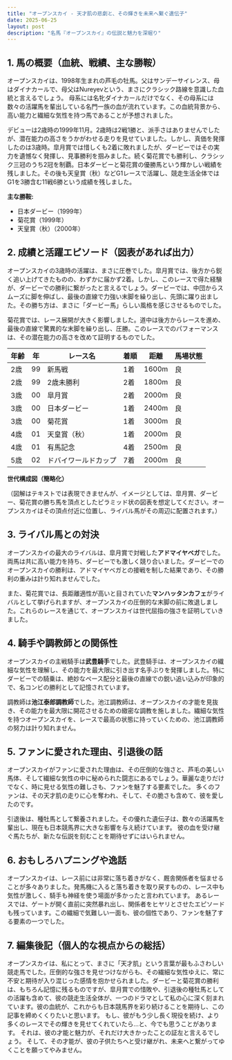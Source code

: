 ```yaml
---
title: "オープンスカイ - 天才肌の悲劇と、その輝きを未来へ繋ぐ遺伝子"
date: 2025-06-25
layout: post
description: "名馬『オープンスカイ』の伝説と魅力を深堀り"
---
```


## 1. 馬の概要（血統、戦績、主な勝鞍）

オープンスカイは、1998年生まれの芦毛の牡馬。父はサンデーサイレンス、母はダイナカールで、母父はNureyevという、まさにクラシック路線を意識した血統と言えるでしょう。  母系には名牝ダイナカールだけでなく、その母系には数々の活躍馬を輩出している名門一族の血が流れています。この血統背景から、高い能力と繊細な気性を持つ馬であることが予想されました。

デビューは2歳時の1999年11月。2歳時は2戦1勝と、派手さはありませんでしたが、潜在能力の高さをうかがわせる走りを見せていました。しかし、真価を発揮したのは3歳時。皐月賞では惜しくも2着に敗れましたが、ダービーではその実力を遺憾なく発揮し、見事勝利を掴みました。続く菊花賞でも勝利し、クラシック三冠のうち2冠を制覇。日本ダービーと菊花賞の優勝馬という輝かしい戦績を残しました。その後も天皇賞（秋）などG1レースで活躍し、競走生活全体ではG1を3勝含む11戦6勝という成績を残しました。

**主な勝鞍:**

* 日本ダービー（1999年）
* 菊花賞（1999年）
* 天皇賞（秋）（2000年）


## 2. 成績と活躍エピソード（図表があれば出力）

オープンスカイの3歳時の活躍は、まさに圧巻でした。皐月賞では、後方から鋭く追い上げてきたものの、わずかに届かず2着。しかし、このレースで得た経験が、ダービーでの勝利に繋がったと言えるでしょう。ダービーでは、中団からスムーズに脚を伸ばし、最後の直線で力強い末脚を繰り出し、先頭に躍り出ました。その勝ち方は、まさに「ダービー馬」らしい風格を感じさせるものでした。

菊花賞では、レース展開が大きく影響しました。道中は後方からレースを進め、最後の直線で驚異的な末脚を繰り出し、圧勝。このレースでのパフォーマンスは、その潜在能力の高さを改めて証明するものでした。

| 年齢 | 年 | レース名          | 着順 | 距離 | 馬場状態 |
|-----|----|-------------------|-----|-----|---------|
| 2歳 | 99 | 新馬戦             | 1着 | 1600m | 良       |
| 2歳 | 99 | 2歳未勝利         | 2着 | 1800m | 良       |
| 3歳 | 00 | 皐月賞             | 2着 | 2000m | 良       |
| 3歳 | 00 | 日本ダービー         | 1着 | 2400m | 良       |
| 3歳 | 00 | 菊花賞             | 1着 | 3000m | 良       |
| 4歳 | 01 | 天皇賞（秋）       | 1着 | 2000m | 良       |
| 4歳 | 01 | 有馬記念             | 4着 | 2500m | 良       |
| 5歳 | 02 | ドバイワールドカップ | 7着 | 2000m | 良       |


**世代構成図（簡略化）**

（図解はテキストでは表現できませんが、イメージとしては、皐月賞、ダービー、菊花賞の勝ち馬を頂点としたピラミッド状の図表を想定してください。オープンスカイはその頂点付近に位置し、ライバル馬がその周辺に配置されます。）


## 3. ライバル馬との対決

オープンスカイの最大のライバルは、皐月賞で対戦した**アドマイヤベガ**でした。両馬は共に高い能力を持ち、ダービーでも激しく競り合いました。ダービーでのオープンスカイの勝利は、アドマイヤベガとの接戦を制した結果であり、その勝利の重みは計り知れませんでした。

また、菊花賞では、長距離適性が高いと目されていた**マンハッタンカフェ**がライバルとして挙げられますが、オープンスカイの圧倒的な末脚の前に敗退しました。これらのレースを通じて、オープンスカイは世代屈指の強さを証明していきました。


## 4. 騎手や調教師との関係性

オープンスカイの主戦騎手は**武豊騎手**でした。武豊騎手は、オープンスカイの繊細な気性を理解し、その能力を最大限に引き出す名手ぶりを発揮しました。特にダービーでの騎乗は、絶妙なペース配分と最後の直線での鋭い追い込みが印象的で、名コンビの勝利として記憶されています。

調教師は**池江泰郎調教師**でした。池江調教師は、オープンスカイの才能を見抜き、その能力を最大限に開花させるための緻密な調教を施しました。繊細な気性を持つオープンスカイを、レースで最高の状態に持っていくための、池江調教師の努力は計り知れません。


## 5. ファンに愛された理由、引退後の話

オープンスカイがファンに愛された理由は、その圧倒的な強さと、芦毛の美しい馬体、そして繊細な気性の中に秘められた闘志にあるでしょう。華麗な走りだけでなく、時に見せる気性の難しさも、ファンを魅了する要素でした。  多くのファンは、その天才肌の走りに心を奪われ、そして、その脆さも含めて、彼を愛したのです。

引退後は、種牡馬として繋養されました。その優れた遺伝子は、数々の活躍馬を輩出し、現在も日本競馬界に大きな影響を与え続けています。  彼の血を受け継ぐ馬たちが、新たな伝説を刻むことを期待せずにはいられません。


## 6. おもしろハプニングや逸話

オープンスカイは、レース前には非常に落ち着きがなく、厩舎関係者を悩ませることが多々ありました。発馬機に入ると落ち着きを取り戻すものの、レース中も気性が激しく、騎手も神経を使う場面が多かったと言われています。  あるレースでは、ゲートが開く直前に突然暴れ出し、関係者をヒヤリとさせたエピソードも残っています。この繊細で気難しい一面も、彼の個性であり、ファンを魅了する要素の一つでした。


## 7. 編集後記（個人的な視点からの総括）

オープンスカイは、私にとって、まさに「天才肌」という言葉が最もふさわしい競走馬でした。圧倒的な強さを見せつけながらも、その繊細な気性ゆえに、常に不安と期待が入り混じった感情を抱かせられました。ダービーと菊花賞の勝利は、もちろん記憶に残るものですが、皐月賞での惜敗や、引退後の種牡馬としての活躍も含めて、彼の競走生活全体が、一つのドラマとして私の心に深く刻まれています。彼の血統が、これからも日本競馬界を彩り続けることを期待し、この記事を締めくくりたいと思います。  もし、彼がもう少し長く現役を続け、より多くのレースでその輝きを見せてくれていたら…と、今でも思うことがあります。  それは、彼の才能と魅力が、それだけ大きかったことの証左と言えるでしょう。  そして、その才能が、彼の子供たちへと受け継がれ、未来へと繋がってゆくことを願ってやみません。

